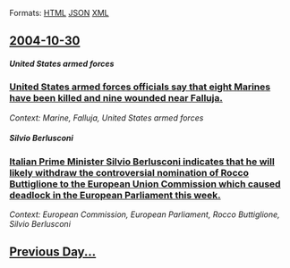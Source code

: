 
Formats: [HTML](2004/10/30/index.html)  [JSON](2004/10/30/index.json)  [XML](2004/10/30/index.xml)  

## [2004-10-30](/news/2004/10/30/index.md)

##### United States armed forces
### [ United States armed forces officials say that eight Marines have been killed and nine wounded near Falluja. ](/news/2004/10/30/united-states-armed-forces-officials-say-that-eight-marines-have-been-killed-and-nine-wounded-near-falluja.md)
_Context: Marine, Falluja, United States armed forces_

##### Silvio Berlusconi
### [ Italian Prime Minister Silvio Berlusconi indicates that he will likely withdraw the controversial nomination of Rocco Buttiglione to the European Union Commission which caused deadlock in the European Parliament this week. ](/news/2004/10/30/italian-prime-minister-silvio-berlusconi-indicates-that-he-will-likely-withdraw-the-controversial-nomination-of-rocco-buttiglione-to-the-eu.md)
_Context: European Commission, European Parliament, Rocco Buttiglione, Silvio Berlusconi_

## [Previous Day...](/news/2004/10/29/index.md)

